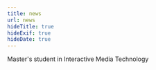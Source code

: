 ```yaml
---
title: news
url: news
hideTitle: true
hideExif: true
hideDate: true
---
```


Master's student in Interactive Media Technology